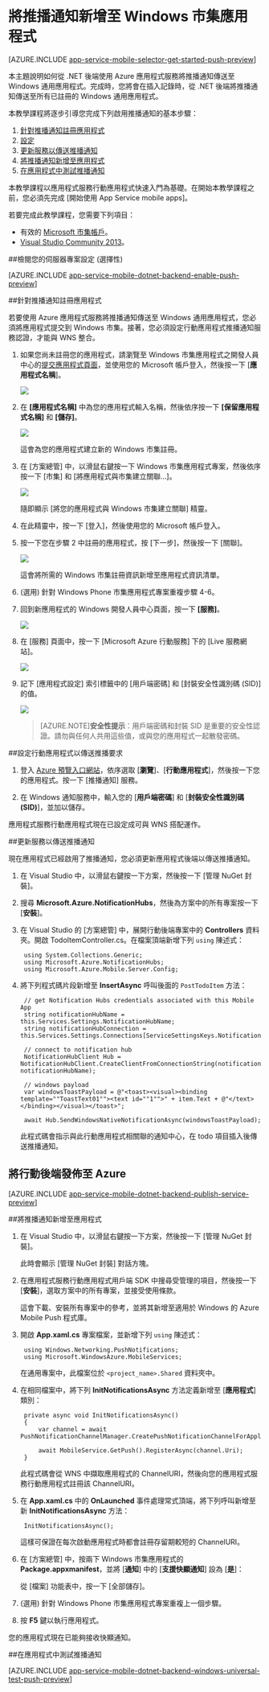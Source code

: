 <properties 
	pageTitle="使用 Azure 應用程式服務將推播通知新增至 Windows 通用應用程式" 
	description="了解如何使用 Azure 應用程式服務將推播通知傳送至 Windows 通用應用程式。" 
	services="app-service\mobile" 
	documentationCenter="windows" 
	authors="ysxu" 
	manager="dwrede" 
	editor=""/>

<tags 
	ms.service="app-service-mobile" 
	ms.workload="mobile" 
	ms.tgt_pltfrm="mobile-windows" 
	ms.devlang="dotnet" 
	ms.topic="article" 
	ms.date="06/18/2015" 
	ms.author="yuaxu"/>

# 將推播通知新增至 Windows 市集應用程式

[AZURE.INCLUDE [app-service-mobile-selector-get-started-push-preview](../../includes/app-service-mobile-selector-get-started-push-preview.md)]

本主題說明如何從 .NET 後端使用 Azure 應用程式服務將推播通知傳送至 Windows 通用應用程式。完成時，您將會在插入記錄時，從 .NET 後端將推播通知傳送至所有已註冊的 Windows 通用應用程式。

本教學課程將逐步引導您完成下列啟用推播通知的基本步驟：

1. [針對推播通知註冊應用程式](#register)
2. [設定](#configure)
3. [更新服務以傳送推播通知](#update-service)
4. [將推播通知新增至應用程式](#add-push)
5. [在應用程式中測試推播通知](#test)

本教學課程以應用程式服務行動應用程式快速入門為基礎。在開始本教學課程之前，您必須先完成 [開始使用 App Service mobile apps]。

若要完成此教學課程，您需要下列項目：

* 有效的 [Microsoft 市集帳戶](http://go.microsoft.com/fwlink/p/?LinkId=280045)。
* <a href="https://go.microsoft.com/fwLink/p/?LinkID=391934" target="_blank">Visual Studio Community 2013</a>。

##<a name="review"></a>檢閱您的伺服器專案設定 (選擇性)

[AZURE.INCLUDE [app-service-mobile-dotnet-backend-enable-push-preview](../../includes/app-service-mobile-dotnet-backend-enable-push-preview.md)]

##<a id="register"></a>針對推播通知註冊應用程式

若要使用 Azure 應用程式服務將推播通知傳送至 Windows 通用應用程式，您必須將應用程式提交到 Windows 市集。接著，您必須設定行動應用程式推播通知服務認證，才能與 WNS 整合。

1. 如果您尚未註冊您的應用程式，請瀏覽至 Windows 市集應用程式之開發人員中心的<a href="http://go.microsoft.com/fwlink/p/?LinkID=266582" target="_blank">提交應用程式頁面</a>，並使用您的 Microsoft 帳戶登入，然後按一下 [**應用程式名稱**]。

    ![][0]

2. 在 **[應用程式名稱]** 中為您的應用程式輸入名稱，然後依序按一下 **[保留應用程式名稱]** 和 **[儲存]**。

    ![][1]

    這會為您的應用程式建立新的 Windows 市集註冊。

4. 在 [方案總管] 中，以滑鼠右鍵按一下 Windows 市集應用程式專案，然後依序按一下 [市集] 和 [將應用程式與市集建立關聯...]。

    ![][3]

    隨即顯示 [將您的應用程式與 Windows 市集建立關聯] 精靈。

5. 在此精靈中，按一下 [登入]，然後使用您的 Microsoft 帳戶登入。

6. 按一下您在步驟 2 中註冊的應用程式，按 [下一步]，然後按一下 [關聯]。

    ![][4]

    這會將所需的 Windows 市集註冊資訊新增至應用程式資訊清單。

7. (選用) 針對 Windows Phone 市集應用程式專案重複步驟 4-6。

7. 回到新應用程式的 Windows 開發人員中心頁面，按一下 **[服務]**。

    ![][5]

8. 在 [服務] 頁面中，按一下 [Microsoft Azure 行動服務] 下的 [Live 服務網站]。

    ![][17]

9. 記下 [應用程式設定] 索引標籤中的 [用戶端密碼] 和 [封裝安全性識別碼 (SID)] 的值。

    ![][6]

    > [AZURE.NOTE]**安全性提示**：用戶端密碼和封裝 SID 是重要的安全性認證。請勿與任何人共用這些值，或與您的應用程式一起散發密碼。

##<a id="configure"></a>設定行動應用程式以傳送推播要求

1. 登入 [Azure 預覽入口網站]，依序選取 [**瀏覽**]、[**行動應用程式**]，然後按一下您的應用程式。按一下 [推播通知] 服務。

2. 在 Windows 通知服務中，輸入您的 [**用戶端密碼**] 和 [**封裝安全性識別碼 (SID)**]，並加以儲存。

應用程式服務行動應用程式現在已設定成可與 WNS 搭配運作。

<!-- URLs. -->
[Azure 預覽入口網站]: https://portal.azure.com/

##<a id="update-service"></a>更新服務以傳送推播通知

現在應用程式已經啟用了推播通知，您必須更新應用程式後端以傳送推播通知。

1. 在 Visual Studio 中，以滑鼠右鍵按一下方案，然後按一下 [管理 NuGet 封裝]。

2. 搜尋 **Microsoft.Azure.NotificationHubs**，然後為方案中的所有專案按一下 [**安裝**]。

3. 在 Visual Studio 的 [方案總管] 中，展開行動後端專案中的 **Controllers** 資料夾。開啟 TodoItemController.cs。在檔案頂端新增下列 `using` 陳述式：

        using System.Collections.Generic;
        using Microsoft.Azure.NotificationHubs;
        using Microsoft.Azure.Mobile.Server.Config;

4. 將下列程式碼片段新增至 **InsertAsync** 呼叫後面的 `PostTodoItem` 方法：

        // get Notification Hubs credentials associated with this Mobile App
        string notificationHubName = this.Services.Settings.NotificationHubName;
        string notificationHubConnection = this.Services.Settings.Connections[ServiceSettingsKeys.NotificationHubConnectionString].ConnectionString;

        // connect to notification hub
        NotificationHubClient Hub = NotificationHubClient.CreateClientFromConnectionString(notificationHubConnection, notificationHubName);

        // windows payload
        var windowsToastPayload = @"<toast><visual><binding template=""ToastText01""><text id=""1"">" + item.Text + @"</text></binding></visual></toast>";

        await Hub.SendWindowsNativeNotificationAsync(windowsToastPayload);

    此程式碼會指示與此行動應用程式相關聯的通知中心，在 todo 項目插入後傳送推播通知。


## <a name="publish-the-service"></a>將行動後端發佈至 Azure

[AZURE.INCLUDE [app-service-mobile-dotnet-backend-publish-service-preview](../../includes/app-service-mobile-dotnet-backend-publish-service-preview.md)]

##<a id="update-service"></a>將推播通知新增至應用程式

1. 在 Visual Studio 中，以滑鼠右鍵按一下方案，然後按一下 [管理 NuGet 封裝]。 

    此時會顯示 [管理 NuGet 封裝] 對話方塊。

2. 在應用程式服務行動應用程式用戶端 SDK 中搜尋受管理的項目，然後按一下 [**安裝**]，選取方案中的所有專案，並接受使用條款。

    這會下載、安裝所有專案中的參考，並將其新增至適用於 Windows 的 Azure Mobile Push 程式庫。

3. 開啟 **App.xaml.cs** 專案檔案，並新增下列 `using` 陳述式：

        using Windows.Networking.PushNotifications;
        using Microsoft.WindowsAzure.MobileServices;

    在通用專案中，此檔案位於 `<project_name>.Shared` 資料夾中。

4. 在相同檔案中，將下列 **InitNotificationsAsync** 方法定義新增至 [**應用程式**] 類別：
    
        private async void InitNotificationsAsync()
        {
            var channel = await PushNotificationChannelManager.CreatePushNotificationChannelForApplicationAsync();
            
            await MobileService.GetPush().RegisterAsync(channel.Uri);
        }
    
    此程式碼會從 WNS 中擷取應用程式的 ChannelURI，然後向您的應用程式服務行動應用程式註冊該 ChannelURI。
    
5. 在 **App.xaml.cs** 中的 **OnLaunched** 事件處理常式頂端，將下列呼叫新增至新 **InitNotificationsAsync** 方法：

        InitNotificationsAsync();

    這樣可保證在每次啟動應用程式時都會註冊存留期較短的 ChannelURI。

6. 在 [方案總管] 中，按兩下 Windows 市集應用程式的 **Package.appxmanifest**，並將 [**通知**] 中的 [**支援快顯通知**] 設為 [**是**]：

    從 [檔案] 功能表中，按一下 [全部儲存]。

7. (選用) 針對 Windows Phone 市集應用程式專案重複上一個步驟。

8. 按 **F5** 鍵以執行應用程式。

您的應用程式現在已能夠接收快顯通知。

##<a id="test"></a>在應用程式中測試推播通知

[AZURE.INCLUDE [app-service-mobile-dotnet-backend-windows-universal-test-push-preview](../../includes/app-service-mobile-dotnet-backend-windows-universal-test-push-preview.md)]

<!-- Anchors. -->

<!-- Images. -->
[0]: ./media/app-service-mobile-dotnet-backend-windows-store-dotnet-get-started-push-preview/mobile-services-submit-win8-app.png
[1]: ./media/app-service-mobile-dotnet-backend-windows-store-dotnet-get-started-push-preview/mobile-services-win8-app-name.png
[2]: ./media/notification-hubs-windows-store-dotnet-get-started/notification-hub-create-windows-universal-app.png
[3]: ./media/app-service-mobile-dotnet-backend-windows-store-dotnet-get-started-push-preview/notification-hub-associate-win8-app.png
[4]: ./media/app-service-mobile-dotnet-backend-windows-store-dotnet-get-started-push-preview/mobile-services-select-app-name.png
[5]: ./media/app-service-mobile-dotnet-backend-windows-store-dotnet-get-started-push-preview/mobile-services-win8-edit-app.png
[6]: ./media/app-service-mobile-dotnet-backend-windows-store-dotnet-get-started-push-preview/mobile-services-win8-app-push-auth.png
[7]: ./media/notification-hubs-windows-store-dotnet-get-started/notification-hub-create-from-portal.png
[17]: ./media/app-service-mobile-dotnet-backend-windows-store-dotnet-get-started-push-preview/mobile-services-win8-edit2-app.png

<!-- URLs. -->
[Submit an app page]: http://go.microsoft.com/fwlink/p/?LinkID=266582

<!---HONumber=August15_HO6-->